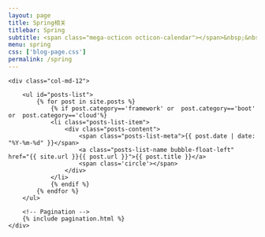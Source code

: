 ```yaml
---
layout: page
title: Spring相关
titlebar: Spring
subtitle: <span class="mega-octicon octicon-calendar"></span>&nbsp;&nbsp;专题系列： &nbsp;&nbsp; <a href ="http://blog.itian365.com/archives.html"><font color="#1A0DAB">架构</font></a>&nbsp;&nbsp; <a href ="http://blog.itian365.com/docker.html"><font color="#1E90FF">Docker</font></a>
menu: spring
css: ['blog-page.css']
permalink: /spring
---
```


<div class="row">

    <div class="col-md-12">

        <ul id="posts-list">
            {% for post in site.posts %}
                {% if post.category=='framework' or  post.category=='boot' or  post.category=='cloud'%}
                <li class="posts-list-item">
                    <div class="posts-content">
                        <span class="posts-list-meta">{{ post.date | date: "%Y-%m-%d" }}</span>
                        <a class="posts-list-name bubble-float-left" href="{{ site.url }}{{ post.url }}">{{ post.title }}</a>
                        <span class='circle'></span>
                    </div>
                </li>
                {% endif %}
            {% endfor %}
        </ul> 

        <!-- Pagination -->
        {% include pagination.html %}
    </div>

</div>
<script>
    $(document).ready(function(){

        // Enable bootstrap tooltip
        $("body").tooltip({ selector: '[data-toggle=tooltip]' });

    });
</script>
